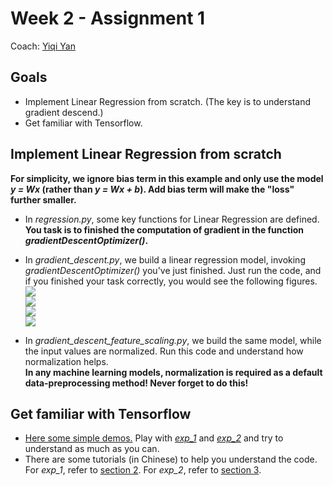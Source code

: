# Week 2 - Assignment 1

Coach: [Yiqi Yan](https://saoyan.github.io/)

## Goals  
* Implement Linear Regression from scratch. (The key is to understand gradient descend.)  
* Get familiar with Tensorflow.

## Implement Linear Regression from scratch  
**For simplicity, we ignore bias term in this example and only use the model *y = Wx* (rather than *y = Wx + b*). Add bias term will make the "loss" further smaller.**
* In *regression.py*, some key functions for Linear Regression are defined. **You task is to finished the computation of gradient in the function *gradientDescentOptimizer()*.**
* In *gradient_descent.py*, we build a linear regression model, invoking *gradientDescentOptimizer()* you've just finished. Just run the code, and if you finished your task correctly, you would see the following figures.  
![](https://github.com/TFTxiaozu/TFT-ML-Week-2/blob/master/assets/assign_1_1.png)  
![](https://github.com/TFTxiaozu/TFT-ML-Week-2/blob/master/assets/assign_1_2.png)  
![](https://github.com/TFTxiaozu/TFT-ML-Week-2/blob/master/assets/assign_1_3.png)  
![](https://github.com/TFTxiaozu/TFT-ML-Week-2/blob/master/assets/assign_1_4.png)

* In *gradient_descent_feature_scaling.py*, we build the same model, while the input values are normalized. Run this code and understand how normalization helps.  
**In any machine learning models, normalization is required as a default data-preprocessing method! Never forget to do this!**

## Get familiar with Tensorflow
* [Here some simple demos.](https://github.com/SaoYan/LearningTensorflow) Play with [*exp_1*](https://github.com/SaoYan/LearningTensorflow/blob/master/exp01_basic_usage.py) and [*exp_2*](https://github.com/SaoYan/LearningTensorflow/blob/master/exp02_simple_linear_model.py) and try to understand as much as you can.  
* There are some tutorials (in Chinese) to help you understand the code. For *exp_1*, refer to [section 2](https://mp.weixin.qq.com/s?__biz=MzIxOTQ3MTI5NQ==&mid=100000348&idx=1&sn=b71d4ce18a8fe6bb7962f161cb186107&scene=19#wechat_redirect). For *exp_2*, refer to [section 3](https://mp.weixin.qq.com/s?__biz=MzIxOTQ3MTI5NQ==&mid=100000351&idx=1&sn=20491f00e2bd5b49dfb7e9b03c99dcf0&scene=19#wechat_redirect).
